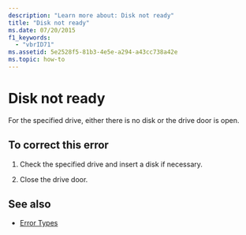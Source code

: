 ```yaml
---
description: "Learn more about: Disk not ready"
title: "Disk not ready"
ms.date: 07/20/2015
f1_keywords: 
  - "vbrID71"
ms.assetid: 5e2528f5-81b3-4e5e-a294-a43cc738a42e
ms.topic: how-to
---
```

# Disk not ready

For the specified drive, either there is no disk or the drive door is open.  
  
## To correct this error  
  
1. Check the specified drive and insert a disk if necessary.  
  
2. Close the drive door.  
  
## See also

- [Error Types](../programming-guide/language-features/error-types.md)
